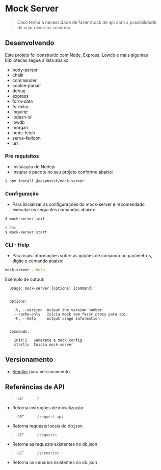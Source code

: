 # Mock Server
> Caso tenha a necessidade de fazer mock de api com a possibilidade de criar diversos cenários

## Desenvolvendo

Este projeto foi construído com Node, Express, Lowdb e mais algumas bibliotecas segue a lista abaixo:

 * body-parser
 * chalk
 * commander
 * cookie-parser
 * debug
 * express
 * form-data
 * fs-extra
 * inquirer
 * lodash-id
 * lowdb
 * morgan
 * node-fetch
 * serve-favicon
 * url

### Pré requisitos

 * Instalação de Nodejs
 * Instalar o pacote no seu projeto conforme abaixo:

```bash
$ npm install @easynvest/mock-server
```

### Configuração

 * Para inicializar as configurações do mock-server é recomendado executar os seguintes comandos abaixo:

```bash
$ mock-server init
```

```bash
# Run
$ mock-server start
```

### CLI - Help

 * Para mais informações sobre as opções de comando ou parâmetros, digite o comando abaixo:

```bash
mock-server --help
```

Exemplo de output:

```
  Usage: mock-server [options] [command]


  Options:

    -V, --version  output the version number
    --cache-only   Inicia mock sem fazer proxy para api
    -h, --help     output usage information


  Commands:

    init|i   Generate a mock config
    start|s  Inicia mock-server
```


## Versionamento

 * [SemVer](http://semver.org/) para versionamento.

## Referências de API

> `GET      /	                `

* Retorna instruções de inicialização

> `GET      /request-api      `

* Retorna requests locais do db.json

> `GET      /requests         `

* Retorna as requests existentes no db.json

> `GET      /scenarios        `

* Retorna as cenários existentes no db.json
